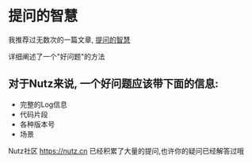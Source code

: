 # 提问的智慧

我推荐过无数次的一篇文章, [提问的智慧](http://wiki.woodpecker.org.cn/moin/AskForHelp/)

详细阐述了一个"好问题"的方法

## 对于Nutz来说, 一个好问题应该带下面的信息:

* 完整的Log信息
* 代码片段
* 各种版本号
* 场景

Nutz社区 https://nutz.cn 已经积累了大量的提问,也许你的疑问已经解答过哦
